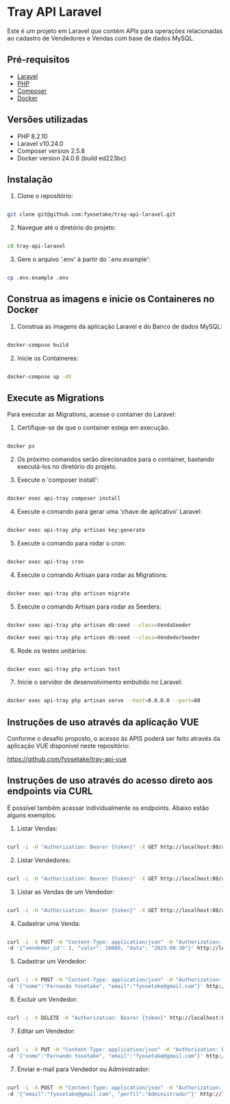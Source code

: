 # Tray API Laravel

Este é um projeto em Laravel que contém APIs para operações relacionadas ao cadastro de Vendedores e Vendas com base de dados MySQL.

## Pré-requisitos

- [Laravel](https://laravel.com/)
- [PHP](https://www.php.net/)
- [Composer](https://getcomposer.org/)
- [Docker](https://www.docker.com/)

## Versões utilizadas

- PHP 8.2.10
- Laravel v10.24.0
- Composer version 2.5.8
- Docker version 24.0.6 (build ed223bc)

## Instalação

1. Clone o repositório:

```bash

git clone git@github.com:fyosetake/tray-api-laravel.git

```

2. Navegue até o diretório do projeto:

```bash

cd tray-api-laravel

```

3. Gere o arquivo '.env' à partir do '.env.example':

```bash

cp .env.example .env

```

## Construa as imagens e inicie os Containeres no Docker

1. Construa as imagens da aplicação Laravel e do Banco de dados MySQL:

```bash

docker-compose build

```

2. Inicie os Containeres:

```bash

docker-compose up -dV

```

## Execute as Migrations

Para executar as Migrations, acesse o container do Laravel:

1. Certifique-se de que o container esteja em execução.

```bash

docker ps

```

2. Os próximo comandos serão direcionados para o container, bastando executá-los no diretório do projeto.

3. Execute o 'composer install':

```bash

docker exec api-tray composer install

```

4. Execute o comando para gerar uma 'chave de aplicativo' Laravel:

```bash

docker exec api-tray php artisan key:generate

```

5. Execute o comando para rodar o cron:

```bash

docker exec api-tray cron

```

4. Execute o comando Artisan para rodar as Migrations:

```bash

docker exec api-tray php artisan migrate

```

5. Execute o comando Artisan para rodar as Seeders:

```bash

docker exec api-tray php artisan db:seed --class=VendaSeeder

docker exec api-tray php artisan db:seed --class=VendedorSeeder

```

6. Rode os testes unitários:

```bash

docker exec api-tray php artisan test

```

7. Inicie o servidor de desenvolvimento embutido no Laravel:

```bash

docker exec api-tray php artisan serve --host=0.0.0.0 --port=80

```

## Instruções de uso através da aplicação VUE

Conforme o desafio proposto, o acesso às APIS poderá ser feito através da aplicação VUE disponível neste repositório:

https://github.com/fyosetake/tray-api-vue

## Instruções de uso através do acesso direto aos endpoints via CURL

É possível também acessar individualmente os endpoints. Abaixo estão alguns exemplos:

1. Listar Vendas:

```bash

curl -i -H "Authorization: Bearer {token}" -X GET http://localhost:80/api/listarVendas

```

2. Listar Vendedores:

```bash

curl -i -H "Authorization: Bearer {token}" -X GET http://localhost:80/api/listarVendedores

```

3. Listar as Vendas de um Vendedor:

```bash

curl -i -H "Authorization: Bearer {token}" -X GET http://localhost:80/api/listarVendas/Vendedor/{vendedor_id}

```

4. Cadastrar uma Venda:

```bash

curl -i -X POST -H "Content-Type: application/json" -H "Authorization: Bearer {token}"  
-d '{"vendedor_id": 1, "valor": 10000, "data": "2023-09-30"}' http://localhost:80/api/cadastrarVenda

```

5. Cadastrar um Vendedor:

```bash

curl -i -X POST -H "Content-Type: application/json" -H "Authorization: Bearer {token}"  
-d '{"nome":"Fernando Yosetake", "email":"fyosetake@gmail.com"}' http://localhost:80/api/cadastrarVendedor

```

6. Excluir um Vendedor:

```bash

curl -i -X DELETE -H "Authorization: Bearer {token}" http://localhost:80/api/deletarVendedor/1

```

7. Editar um Vendedor:

```bash

curl -i -X PUT -H "Content-Type: application/json" -H "Authorization: Bearer {token}"  
-d '{"nome":"Fernando Yosetake", "email":"fyosetake@gmail.com"}' http://localhost:80/api/editarVendedor/20

```

7. Enviar e-mail para Vendedor ou Administrador:

```bash

curl -i -X POST -H "Content-Type: application/json" -H "Authorization: Bearer {token}"  
-d '{"email":"fyosetake@gmail.com", "perfil":"Administrador"}' http://localhost:80/api/enviarEmail

```